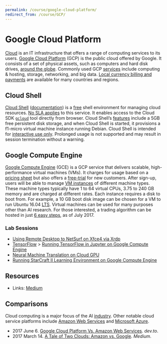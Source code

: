 ```yaml
---
permalink: /course/google-cloud-platform/
redirect_from: /course/GCP/
---
```


# Google Cloud Platform

[Cloud](https://en.wikipedia.org/wiki/Cloud_computing) is an IT infrastructure that offers a range of computing services to its users. [Google Cloud Platform](https://cloud.google.com/) (GCP) is the public cloud offered by Google. It consists of a set of physical assets, such as computers and hard disk drives, [around the globe](https://cloud.google.com/about/locations/). Commonly used GCP [services](https://cloud.google.com/docs/overview/cloud-platform-services) include computing & hosting, storage, networking, and big data. [Local currency billing and payments](https://support.google.com/cloud/answer/6224682) are available for many countries and regions.

## Cloud Shell

[Cloud Shell](https://cloud.google.com/shell/) ([documentation](https://cloud.google.com/shell/docs/)) is a [free](https://cloud.google.com/shell/pricing) shell environment for managing cloud resources. [No SLA applies](https://cloud.google.com/shell/sla) to this service. It enables access to the Cloud SDK [`gcloud`](https://cloud.google.com/sdk/gcloud/) tool directly from browser. Cloud Shell’s [features](https://cloud.google.com/shell/docs/features) include a 5GB free persistent disk storage, and when Cloud Shell is started, it provisions a f1-micro virtual machine instance running Debian. Cloud Shell is intended for [interactive use only](https://cloud.google.com/shell/docs/limitations). Prolonged usage is not supported and may result in session termination without a warning.

## Google Compute Engine

[Google Compute Engine](https://cloud.google.com/compute/) (GCE) is a GCP service that delivers scalable, high-performance virtual machines (VMs). It charges for usage based on a [pricing sheet](https://cloud.google.com/compute/pricing) but also offers a [free-trial](https://cloud.google.com/free/docs/frequently-asked-questions) for new customers. After sign-up, users will be able to manage [VM instances](https://console.cloud.google.com/compute/instances) of different machine types. These machine types typically have 1 to 64 virtual CPUs, 3.75 to 240 GB memory and are charged at different rates. Each instance requires a disk to boot from. For example, a 10 GB boot disk image can be chosen for a VM to run Ubuntu 16.04 [LTS](https://wiki.ubuntu.com/LTS). Virtual machines can be used for many purposes other than AI research. For those interested, a trading algorithm can be hosted in just [6 easy steps](https://robotwealth.com/run-trading-algorithms-google-cloud-platform-6-easy-steps/), as of July 2017.

### Lab Sessions

* [Using Remote Desktop to NetSurf on Xfce4 via Xrdp](http://realai.org/course/google-cloud-platform/rdp-netsurf-xfce4/)
* [TensorFlow](http://realai.org/course/tensorflow/) > [Running TensorFlow in Jupyter on Google Compute Engine](http://realai.org/course/tensorflow/jupyter-gce/)
* [Neural Machine Translation on Cloud GPU](http://realai.org/course/google-cloud-platform/gce-gpu-nmt/)
* [Running StarCraft II Learning Environment on Google Compute Engine](http://realai.org/course/google-cloud-platform/gce-sc2le/)

## Resources

* Links: [Medium](https://medium.com/google-cloud)

## Comparisons

Cloud computing is a major focus of the AI [industry](http://realai.org/industry/#cloud-computing). Other notable cloud service platforms include [Amazon Web Services](https://aws.amazon.com/) and [Microsoft Azure](https://azure.microsoft.com/).

* 2017 June 6. [Google Cloud Platform Vs. Amazon Web Services](https://dev.to/bugfenderapp/google-cloud-platform-vs-amazon-web-services). *dev.to*.
* 2017 March 14. [A Tale of Two Clouds: Amazon vs. Google](https://medium.com/@robaboukhalil/a-tale-of-two-clouds-amazon-vs-google-4f2520516a38). *Medium*.

